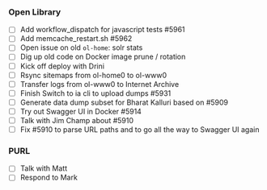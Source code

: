 ### Open Library
- [ ] Add workflow_dispatch for javascript tests #5961
- [ ] Add memcache_restart.sh #5962
- [ ] Open issue on old `ol-home`: solr stats
- [ ] Dig up old code on Docker image prune / rotation
- [ ] Kick off deploy with Drini
- [ ] Rsync sitemaps from ol-home0 to ol-www0
- [ ] Transfer logs from ol-www0 to Internet Archive
- [ ] Finish Switch to ia cli to upload dumps #5931
- [ ] Generate data dump subset for Bharat Kalluri based on #5909
- [ ] Try out Swagger UI in Docker #5914
- [ ] Talk with Jim Champ about #5910
- [ ] Fix #5910 to parse URL paths and to go all the way to Swagger UI again

### PURL
- [ ] Talk with Matt
- [ ] Respond to Mark

